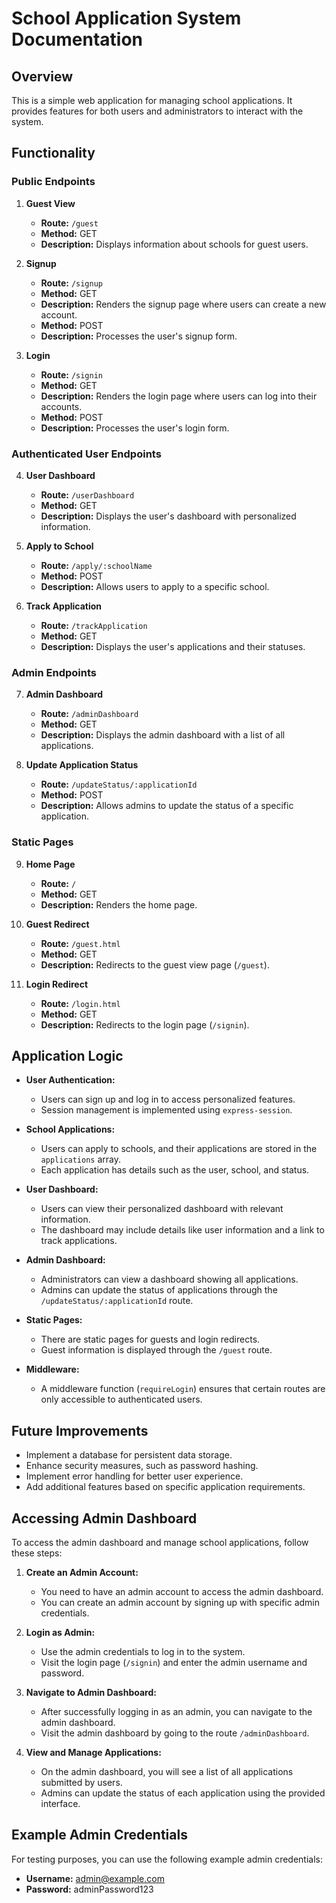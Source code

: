 # School Application System Documentation

## Overview

This is a simple web application for managing school applications. It provides features for both users and administrators to interact with the system.

## Functionality

### Public Endpoints

1. **Guest View**
   - **Route:** `/guest`
   - **Method:** GET
   - **Description:** Displays information about schools for guest users.

2. **Signup**
   - **Route:** `/signup`
   - **Method:** GET
   - **Description:** Renders the signup page where users can create a new account.
   - **Method:** POST
   - **Description:** Processes the user's signup form.

3. **Login**
   - **Route:** `/signin`
   - **Method:** GET
   - **Description:** Renders the login page where users can log into their accounts.
   - **Method:** POST
   - **Description:** Processes the user's login form.

### Authenticated User Endpoints

4. **User Dashboard**
   - **Route:** `/userDashboard`
   - **Method:** GET
   - **Description:** Displays the user's dashboard with personalized information.

5. **Apply to School**
   - **Route:** `/apply/:schoolName`
   - **Method:** POST
   - **Description:** Allows users to apply to a specific school.

6. **Track Application**
   - **Route:** `/trackApplication`
   - **Method:** GET
   - **Description:** Displays the user's applications and their statuses.

### Admin Endpoints

7. **Admin Dashboard**
   - **Route:** `/adminDashboard`
   - **Method:** GET
   - **Description:** Displays the admin dashboard with a list of all applications.

8. **Update Application Status**
   - **Route:** `/updateStatus/:applicationId`
   - **Method:** POST
   - **Description:** Allows admins to update the status of a specific application.

### Static Pages

9. **Home Page**
   - **Route:** `/`
   - **Method:** GET
   - **Description:** Renders the home page.

10. **Guest Redirect**
    - **Route:** `/guest.html`
    - **Method:** GET
    - **Description:** Redirects to the guest view page (`/guest`).

11. **Login Redirect**
    - **Route:** `/login.html`
    - **Method:** GET
    - **Description:** Redirects to the login page (`/signin`).

## Application Logic

- **User Authentication:**
  - Users can sign up and log in to access personalized features.
  - Session management is implemented using `express-session`.

- **School Applications:**
  - Users can apply to schools, and their applications are stored in the `applications` array.
  - Each application has details such as the user, school, and status.

- **User Dashboard:**
  - Users can view their personalized dashboard with relevant information.
  - The dashboard may include details like user information and a link to track applications.

- **Admin Dashboard:**
  - Administrators can view a dashboard showing all applications.
  - Admins can update the status of applications through the `/updateStatus/:applicationId` route.

- **Static Pages:**
  - There are static pages for guests and login redirects.
  - Guest information is displayed through the `/guest` route.

- **Middleware:**
  - A middleware function (`requireLogin`) ensures that certain routes are only accessible to authenticated users.

## Future Improvements

- Implement a database for persistent data storage.
- Enhance security measures, such as password hashing.
- Implement error handling for better user experience.
- Add additional features based on specific application requirements.



## Accessing Admin Dashboard

To access the admin dashboard and manage school applications, follow these steps:

1. **Create an Admin Account:**
   - You need to have an admin account to access the admin dashboard.
   - You can create an admin account by signing up with specific admin credentials.

2. **Login as Admin:**
   - Use the admin credentials to log in to the system.
   - Visit the login page (`/signin`) and enter the admin username and password.

3. **Navigate to Admin Dashboard:**
   - After successfully logging in as an admin, you can navigate to the admin dashboard.
   - Visit the admin dashboard by going to the route `/adminDashboard`.

4. **View and Manage Applications:**
   - On the admin dashboard, you will see a list of all applications submitted by users.
   - Admins can update the status of each application using the provided interface.

## Example Admin Credentials

For testing purposes, you can use the following example admin credentials:

- **Username:** admin@example.com
- **Password:** adminPassword123
